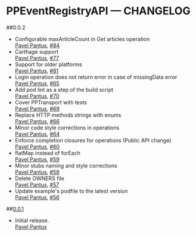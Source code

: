 # PPEventRegistryAPI — CHANGELOG

##0.0.2
* Configurable maxArticleCount in Get articles operation  
  [Pavel Pantus](https://github.com/pantuspavel), [#84](https://github.com/pantuspavel/PPEventRegistryAPI/pull/84)
* Carthage support  
  [Pavel Pantus](https://github.com/pantuspavel), [#77](https://github.com/pantuspavel/PPEventRegistryAPI/pull/77)
* Support for older platforms  
  [Pavel Pantus](https://github.com/pantuspavel), [#81](https://github.com/pantuspavel/PPEventRegistryAPI/pull/81)
* Login operation does not return error in case of missingData error  
  [Pavel Pantus](https://github.com/pantuspavel), [#65](https://github.com/pantuspavel/PPEventRegistryAPI/pull/65)
* Add pod lint as a step of the build script  
  [Pavel Pantus](https://github.com/pantuspavel), [#70](https://github.com/pantuspavel/PPEventRegistryAPI/pull/70)
* Cover PPTransport with tests  
  [Pavel Pantus](https://github.com/pantuspavel), [#69](https://github.com/pantuspavel/PPEventRegistryAPI/pull/69)
* Replace HTTP methods strings with enums  
  [Pavel Pantus](https://github.com/pantuspavel), [#66](https://github.com/pantuspavel/PPEventRegistryAPI/pull/66)
* Minor code style corrections in operations  
  [Pavel Pantus](https://github.com/pantuspavel), [#64](https://github.com/pantuspavel/PPEventRegistryAPI/pull/64)
* Enforce completion closures for operations (Public API change)  
  [Pavel Pantus](https://github.com/pantuspavel), [#60](https://github.com/pantuspavel/PPEventRegistryAPI/pull/60)
* flatMap instead of forEach  
  [Pavel Pantus](https://github.com/pantuspavel), [#59](https://github.com/pantuspavel/PPEventRegistryAPI/pull/59)
* Minor stubs naming and style corrections  
  [Pavel Pantus](https://github.com/pantuspavel), [#58](https://github.com/pantuspavel/PPEventRegistryAPI/pull/58)
* Delete OWNERS file  
  [Pavel Pantus](https://github.com/pantuspavel), [#57](https://github.com/pantuspavel/PPEventRegistryAPI/pull/57)
* Update example's podfile to the latest version  
  [Pavel Pantus](https://github.com/pantuspavel), [#56](https://github.com/pantuspavel/PPEventRegistryAPI/pull/56)

##[0.0.1](https://github.com/pantuspavel/PPEventRegistryAPI/releases/tag/0.0.1)
* Initial release.  
  [Pavel Pantus](https://github.com/pantuspavel)
